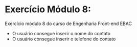 # Exercício Módulo 8:

Exercício módulo 8 do curso de Engenharia Front-end EBAC
  
- O usuário consegue inserir o nome do contato
- O usuário consegue inserir o telefone do contato
